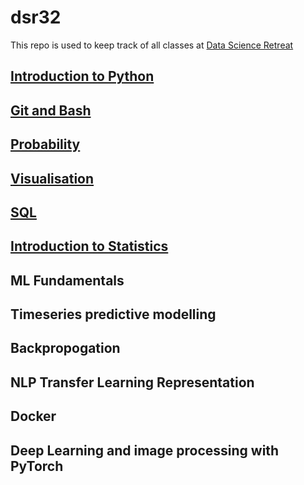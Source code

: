 # dsr32
This repo is used to keep track of all classes at [Data Science Retreat](https://datascienceretreat.com/)


## [Introduction to Python](https://github.com/dnanad/dsr32/tree/main/1Intro_to_python)

## [Git and Bash](https://github.com/dnanad/dsr32/tree/main/2git_bash)

## [Probability](https://github.com/dnanad/dsr32/tree/main/4probability)

## [Visualisation](https://github.com/dnanad/dsr32/tree/main/5Viz)

## [SQL](https://github.com/dnanad/dsr32/tree/main/6SQL)

## [Introduction to Statistics](https://github.com/dnanad/dsr32/tree/main/7Intro%20to%20statistics)

## ML Fundamentals

## Timeseries predictive modelling

## Backpropogation

## NLP Transfer Learning Representation

## Docker

## Deep Learning and image processing with PyTorch
